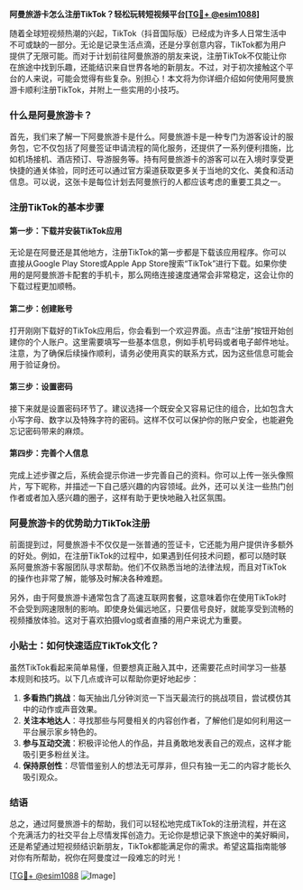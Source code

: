 **阿曼旅游卡怎么注册TikTok？轻松玩转短视频平台[[TG💪+ @esim1088](https://t.me/s/esim1088)]**

随着全球短视频热潮的兴起，TikTok（抖音国际版）已经成为许多人日常生活中不可或缺的一部分。无论是记录生活点滴，还是分享创意内容，TikTok都为用户提供了无限可能。而对于计划前往阿曼旅游的朋友来说，注册TikTok不仅能让你在旅途中找到乐趣，还能结识来自世界各地的新朋友。不过，对于初次接触这个平台的人来说，可能会觉得有些复杂。别担心！本文将为你详细介绍如何使用阿曼旅游卡顺利注册TikTok，并附上一些实用的小技巧。

### 什么是阿曼旅游卡？

首先，我们来了解一下阿曼旅游卡是什么。阿曼旅游卡是一种专门为游客设计的服务包，它不仅包括了阿曼签证申请流程的简化服务，还提供了一系列便利措施，比如机场接机、酒店预订、导游服务等。持有阿曼旅游卡的游客可以在入境时享受更快捷的通关体验，同时还可以通过官方渠道获取更多关于当地的文化、美食和活动信息。可以说，这张卡是每位计划去阿曼旅行的人都应该考虑的重要工具之一。

### 注册TikTok的基本步骤

#### 第一步：下载并安装TikTok应用
无论是在阿曼还是其他地方，注册TikTok的第一步都是下载该应用程序。你可以直接从Google Play Store或Apple App Store搜索“TikTok”进行下载。如果你使用的是阿曼旅游卡配套的手机卡，那么网络连接速度通常会非常稳定，这会让你的下载过程更加顺畅。

#### 第二步：创建账号
打开刚刚下载好的TikTok应用后，你会看到一个欢迎界面。点击“注册”按钮开始创建你的个人账户。这里需要填写一些基本信息，例如手机号码或者电子邮件地址。注意，为了确保后续操作顺利，请务必使用真实的联系方式，因为这些信息可能会用于验证身份。

#### 第三步：设置密码
接下来就是设置密码环节了。建议选择一个既安全又容易记住的组合，比如包含大小写字母、数字以及特殊字符的密码。这样不仅可以保护你的账户安全，也能避免忘记密码带来的麻烦。

#### 第四步：完善个人信息
完成上述步骤之后，系统会提示你进一步完善自己的资料。你可以上传一张头像照片，写下昵称，并描述一下自己感兴趣的内容领域。此外，还可以关注一些热门创作者或者加入感兴趣的圈子，这样有助于更快地融入社区氛围。

### 阿曼旅游卡的优势助力TikTok注册

前面提到过，阿曼旅游卡不仅仅是一张普通的签证卡，它还能为用户提供许多额外的好处。例如，在注册TikTok的过程中，如果遇到任何技术问题，都可以随时联系阿曼旅游卡客服团队寻求帮助。他们不仅熟悉当地的法律法规，而且对TikTok的操作也非常了解，能够及时解决各种难题。

另外，由于阿曼旅游卡通常包含了高速互联网套餐，这意味着你在使用TikTok时不会受到网速限制的影响。即使身处偏远地区，只要信号良好，就能享受到流畅的视频播放体验。这对于喜欢拍摄vlog或者直播的用户来说尤为重要。

### 小贴士：如何快速适应TikTok文化？

虽然TikTok看起来简单易懂，但要想真正融入其中，还需要花点时间学习一些基本规则和技巧。以下几点或许可以帮助你更好地起步：

1. **多看热门挑战**：每天抽出几分钟浏览一下当天最流行的挑战项目，尝试模仿其中的动作或声音效果。
2. **关注本地达人**：寻找那些与阿曼相关的内容创作者，了解他们是如何利用这一平台展示家乡特色的。
3. **参与互动交流**：积极评论他人的作品，并且勇敢地发表自己的观点，这样才能吸引更多粉丝关注。
4. **保持原创性**：尽管借鉴别人的想法无可厚非，但只有独一无二的内容才能长久吸引观众。

### 结语

总之，通过阿曼旅游卡的帮助，我们可以轻松地完成TikTok的注册流程，并在这个充满活力的社交平台上尽情发挥创造力。无论你是想记录下旅途中的美好瞬间，还是希望通过短视频结识新朋友，TikTok都能满足你的需求。希望这篇指南能够对你有所帮助，祝你在阿曼度过一段难忘的时光！

[[TG💪+ @esim1088](https://t.me/s/esim1088) ![Image](https://i.postimg.cc/4NQfJmqS/Snipaste-2025-05-13-00-14-12.png)]